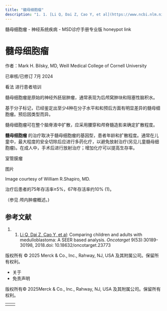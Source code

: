 ```yaml
---
title: "髓母细胞瘤"
description: "1. 1. [Li Q, Dai Z, Cao Y, et al](https://www.ncbi.nlm.nih.gov/pmc/articles/PMC6059016/): Comparing children and adults with medulloblastoma: A SEER based analysis. _Oncotarget_ 9(53):30189-30198, 2018.doi: 10.18632/oncotarget.23773"
---
```


﻿髓母细胞瘤 \- 神经系统疾病 \- MSD诊疗手册专业版 honeypot link

# 髓母细胞瘤

作者：Mark H. Bilsky, MD, Weill Medical College of Cornell University

已审核/已修订 7月 2024

看法 进行患者培训

髓母细胞瘤是原始的神经外胚层肿瘤，通常表现为后颅窝肿块和阻塞性脑积水。

基于分子标记，已经鉴定出至少4种在分子水平和和预后方面有明显差异的髓母细胞瘤。预后因类型而异。

髓母细胞瘤可在整个脑脊液中扩散，应采用腰穿和颅脊髓造影来确定扩散程度。

**髓母细胞瘤** 的治疗取决于髓母细胞瘤的基因型，患者年龄和扩散程度。通常在儿童中，最大程度的安全切除后应进行多药化疗，以避免放射治疗(另见儿童髓母细胞瘤)。在成人中，手术后进行放射治疗；增加化疗可以提高生存率。

室管膜瘤



图片

Image courtesy of William R.Shapiro, MD.

治疗后患者的75年存活率≥5%，67年存活率约10% (1)。

（参见 颅内肿瘤概述。)

## 参考文献

1. 1. [Li Q, Dai Z, Cao Y, et al](https://www.ncbi.nlm.nih.gov/pmc/articles/PMC6059016/): Comparing children and adults with medulloblastoma: A SEER based analysis. _Oncotarget_ 9(53):30189-30198, 2018.doi: 10.18632/oncotarget.23773




版权所有 © 2025
Merck & Co., Inc., Rahway, NJ, USA 及其附属公司。保留所有权利。

- 关于
- 免责声明

版权所有© 2025Merck & Co., Inc., Rahway, NJ, USA 及其附属公司。保留所有权利。

|     |     |
| --- | --- |
|  |  |